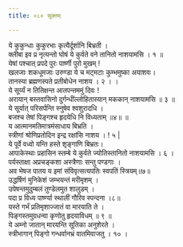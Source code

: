 ```yaml
---
title: ०८० सूक्तम्

---
```

ये कुकुन्धाः कुकुरभाः कृत्यैर्दूर्शानि बिभ्रती ।  
क्लीबा इव प्र नृत्यन्तो घोषं ये कुर्वते वने तानितो नाशयामसि । १ ॥  
येषां पश्चात् प्रपदे पुरः पार्ष्णी पुरो मुखम् !  
खलजाः शकधूमजाः उरुण्डा ये च मट्मटाः कुम्भमुष्का अयाशवः।  
तानस्या ब्रह्मणस्पते प्रतीबोधेन नाशय । २ । ।  
ये सूर्य्यं न तितिक्षन्त आतपन्तममुं दिवः !  
अरायान् बस्तवासिनो दुर्गन्धींल्लोहितास्यान् मककान् नाशयामसि ॥ ३ ॥  
ये सूर्यात् परिसर्पन्ति स्नुषेव श्वशुरादधि ।  
बजश्च तेषां पिङ्गश्च हृदयेधि नि विध्यताम् ॥४॥ ॥  
य आत्मानमतिमात्रमंसाधाय बिभ्रति ।  
स्त्रीणां श्रोणिप्रतोदिन इन्द्र रक्षांसि नाशय । ! ५ |  
ये पूर्वे वध्वो यन्ति हस्ते शृङ्गाणि बिभ्रतः।  
आपाकेस्थाः प्रहासिन स्तम्बे ये कुर्वते ज्योतिस्तानितो नाशयामसि । ६ ।  
पर्यस्ताक्षा अप्रचङ्कशा अस्त्रैणाः सन्तु पण्डगाः ।  
अव भेषज पातय य इमां संविवृत्सत्यपतिः स्वपतिं स्त्रियम्॥७॥  
उद्धर्षिणं मुनिकेशं जम्भयन्तं मरीमृशम् ।  
उपेषन्तमुदुम्बलं तुण्डेलमुत शालुडम् ।  
पदा प्र विध्य पार्ष्ण्या स्थालीं गौरिव स्पन्दना ।८॥  
यस्ते गर्भं प्रतिमृशाज्जातं वा मारयाति ते ।  
पिङ्गस्तमुग्रधन्वा कृणोतु हृदयाविधम् ॥ ९ ॥  
ये अम्नो जातान् मारयन्ति सूतिका अनुशेरते ।  
स्त्रीभागान् पिङ्गो गन्धर्वानभ्रं वातमिवाजतु । १० ।  